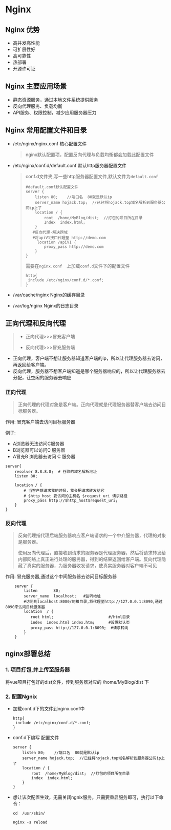 # Nginx

## Nginx 优势

- 高并发高性能
- 可扩展性好
- 高可靠性
- 热部署
- 开源许可证

## Nginx 主要应用场景

- 静态资源服务，通过本地文件系统提供服务
- 反向代理服务、负载均衡
- API服务、权限控制，减少应用服务器压力

## Nginx 常用配置文件和目录

- /etc/nginx/nginx.conf                  核心配置文件

  > nginx默认配置项，配置反向代理与负载均衡都会加载此配置文件

- /etc/nginx/conf.d/default.conf     默认http服务器配置文件

  > conf.d文件夹,写一些http服务器配置文件,默认文件为`default.conf`
  >
  > ```nginx
  > #default.conf默认配置文件
  > server {
  >     listen 80;    //端口名  80就是默认ip
  >     server_name hojack.top;  //已经将hojack.top域名解析到服务器公网ip上了
  >     location / {
  >         root  /home/MyBlog/dist;  //打包的项目所在目录
  >         Index  index.html;
  >     }
  >    #反向代理-解决跨域
  >    #将apiV1接口代理至 http://demo.com
  >      location /apiV1 {
  >         proxy_pass http://demo.com
  >     }
  > }
  > ```
  >
  > 需要在`nginx.conf  `上加载`conf.d`文件下的配置文件
  >
  > ```nginx
  > http{
  >  include /etc/nginx/conf.d/*.conf;
  > }
  > ```

- /var/cache/nginx                        Nginx的缓存目录

- /var/log/nginx                             Nginx的日志目录

## 正向代理和反向代理

> - 正向代理>>>冒充客户端
>
> - 反向代理>>>冒充服务端

- 正向代理，客户端不想让服务器知道客户端的ip，所以让代理服务器去访问，再返回给客户端。
- 反向代理，服务器不想客户端知道是哪个服务器响应的，所以让代理服务器去分配，让空闲的服务器去响应

### 正向代理

> 正向代理的代理对象是客户端。正向代理就是代理服务器替客户端去访问目标服务器。

作用: 冒充客户端去访问目标服务器

例子: 

- A浏览器无法访问C服务器
- B浏览器可以访问C 服务器
- A冒充B 浏览器去访问 C 服务器

```nginx
server{
    resolver 8.8.8.8;  # 谷歌的域名解析地址
    listen 80;

    location / {
        # 当客户端请求我的时候，我会把请求转发给它
        # $http_host 要访问的主机名 $request_uri 请求路径
        proxy_pass http://$http_host$request_uri;
    }
}
```



### 反向代理

> 反向代理指代理后端服务器响应客户端请求的一个中介服务器，代理的对象是服务器。
>
> 使用反向代理后，直接收到请求的服务器是代理服务器，然后将请求转发给内部网络上真正进行处理的服务器，得到的结果返回给客户端。反向代理隐藏了真实的服务器，为服务器收发请求，使真实服务器对客户端不可见

作用: 冒充服务器,通过这个中间服务器去访问目标服务器

```nginx
    server {
        listen       80;   
        server_name  localhost;   #监听地址
        #访问到localhost:8080/的根目录,将代理至http://127.0.0.1:8090,通过8090来访问目标服务器
        location  / {       
           root html;                        #/html目录
           index  index.html index.htm;      #设置默认页    
           proxy_pass http://127.0.0.1:8090;  #请求转向        
        } 
    }
```



## nginx部署总结

### 1. 项目打包,并上传至服务器

将vue项目打包好的dist文件，传到服务器对应的 /home/MyBlog/dist 下

### 2. 配置Ngnix

- 加载conf.d下的文件到nginx.conf中

  ```nginx
  http{
   include /etc/nginx/conf.d/*.conf;
  }
  ```

- conf.d下编写 配置文件

  ```nginx
  server {
      listen 80;    //端口名  80就是默认ip
      server_name hojack.top;  //已经将hojack.top域名解析到服务器公网ip上了
      location / {
          root  /home/MyBlog/dist;  //打包的项目所在目录
          index  index.html;
      }
  }
  ```

- 想让该次配置生效，无需关闭ngnix服务，只需要重启服务即可，执行以下命令：

  ```shell
  cd  /usr/sbin/
  ```

  ```
  nginx -s reload
  ```

  



